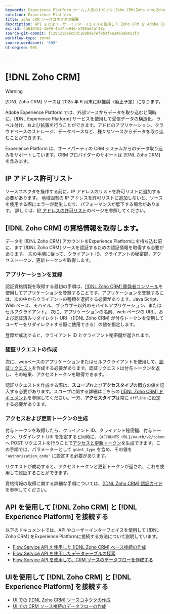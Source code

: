 ```yaml
---
keywords: Experience Platform;ホーム;人気のトピック;Zoho CRM;Zoho crm;Zoho;zoho
solution: Experience Platform
title: Zoho CRM ソースコネクタの概要
description: API またはユーザーインターフェイスを使用して Zoho CRM を Adobe Experience Platform に接続する方法を説明します。
exl-id: 4a010453-3d09-4a47-b04e-5789ae4af48c
source-git-commit: f129c215ebc5dc169b9a7ef9b3faa3463ab413f3
workflow-type: tm+mt
source-wordcount: '509'
ht-degree: 90%

---
```


# [!DNL Zoho CRM]

>[!WARNING]
>
>[!DNL Zoho CRM] ソースは 2025 年 6 月末に非推奨（廃止予定）になります。

Adobe Experience Platform では、外部ソースからデータを取り込むと同時に、[!DNL Experience Platform] サービスを使用して受信データの構造化、ラベル付け、および拡張を行うことができます。アドビのアプリケーション、クラウドベースのストレージ、データベースなど、様々なソースからデータを取り込むことができます。

Experience Platform は、サードパーティの CRM システムからのデータ取り込みをサポートしています。CRM プロバイダーのサポートは [!DNL Zoho CRM] を含みます。

## IP アドレス許可リスト

ソースコネクタを操作する前に、IP アドレスのリストを許可リストに追加する必要があります。 地域固有の IP アドレスを許可リストに追加しないと、ソースを使用する際にエラーが発生したり、パフォーマンスが低下する場合があります。 詳しくは、[IP アドレスの許可リスト](../../ip-address-allow-list.md)のページを参照してください。

## [!DNL Zoho CRM] の資格情報を取得します。

データを [!DNL Zoho CRM] アカウントをExperience Platformにを持ち込む前に、まず [!DNL Zoho CRM] ソースを認証するための認証情報を取得する必要があります。 次の手順に従って、クライアント ID、クライアントの秘密鍵、アクセストークン、更新トークンを取得します。

### アプリケーションを登録

認証資格情報を取得する最初の手順は、[[!DNL Zoho CRM] 開発者コンソール](https://accounts.zoho.com/)を使用してアプリケーションを登録することです。アプリケーションを登録するには、次の中からクライアントの種類を選択する必要があります。Java Script、Web ベース、モバイル、ブラウザー以外のモバイルアプリケーション、またはセルフクライアント。 次に、アプリケーションの名前、web ページの URL、および認証済みリダイレクト URI （[!DNL Zoho CRM] が付与トークンを使用してユーザーをリダイレクトする際に使用できる）の値を指定します。

登録が成功すると、クライアント ID とクライアント秘密鍵が返されます。

### 認証リクエストの作成

次に、webベースのアプリケーションまたはセルフクライアントを使用して、[認証リクエスト](https://www.zoho.com/crm/developer/docs/api/v2/auth-request.html)を作成する必要があります。認証リクエストは付与トークンを返し、その結果、アクセストークンを取得できます。

認証リクエストを作成する際は、**スコープ**&#x200B;および&#x200B;**アクセスタイプ**&#x200B;の両方の値を記入する必要があります。スコープに関する詳細はこちらの [[!DNL Zoho CRM]  ドキュメント](https://www.zoho.com/crm/developer/docs/api/v2/scopes.html)を参照してください。一方、**アクセスタイプ**&#x200B;は常に `offline` に設定する必要があります。

### アクセスおよび更新トークンの生成

付与トークンを取得したら、クライアント ID、クライアント秘密鍵、付与トークン、リダイレクト URI を指定すると同時に、`{ACCOUNTS_URL}/oauth/v2/token` へ POST リクエストを行うことで[アクセスと更新トークン](https://www.zoho.com/crm/developer/docs/api/v2/access-refresh.html)を生成できます。この手順では、パラメーターとして `grant_type` を含め、その値を `"authorization_code"` に設定する必要があります。

リクエストが成功すると、アクセストークンと更新トークンが返され、これを使用して認証することができます。

資格情報の取得に関する詳細な手順については、[[!DNL Zoho CRM] 認証ガイド](https://www.zoho.com/crm/developer/docs/api/v2/oauth-overview.html)を参照してください。

## API を使用して [!DNL Zoho CRM] と [!DNL Experience Platform] を接続する

以下のドキュメントでは、API やユーザーインターフェイスを使用して [!DNL Zoho CRM] をExperience Platformに接続する方法について説明しています。

- [Flow Service API を使用した [!DNL Zoho CRM] ベース接続の作成](../../tutorials/api/create/crm/zoho.md)
- [Flow Service API を使用したデータテーブルの探索](../../tutorials/api/explore/tabular.md)
- [Flow Service API を使用して、CRM ソースのデータフローを作成する](../../tutorials/api/collect/crm.md)

## UIを使用して [!DNL Zoho CRM] と [!DNL Experience Platform] を接続する

- [UI での [!DNL Zoho CRM] ソースコネクタの作成](../../tutorials/ui/create/crm/zoho.md)
- [UI での CRM ソース接続のデータフローの作成](../../tutorials/ui/dataflow/crm.md)
